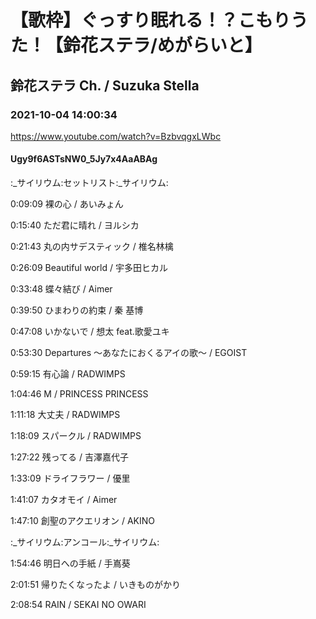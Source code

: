 # 【歌枠】ぐっすり眠れる！？こもりうた！【鈴花ステラ/めがらいと】
## 鈴花ステラ Ch. / Suzuka Stella
### 2021-10-04 14:00:34
https://www.youtube.com/watch?v=BzbvqgxLWbc
#### Ugy9f6ASTsNW0_5Jy7x4AaABAg
:_サイリウム:セットリスト:_サイリウム:

0:09:09 裸の心 / あいみょん

0:15:40 ただ君に晴れ / ヨルシカ

0:21:43 丸の内サデスティック / 椎名林檎

0:26:09 Beautiful world / 宇多田ヒカル

0:33:48 蝶々結び / Aimer

0:39:50 ひまわりの約束 / 秦 基博

0:47:08 いかないで / 想太 feat.歌愛ユキ

0:53:30 Departures ～あなたにおくるアイの歌～ / EGOIST

0:59:15 有心論 / RADWIMPS

1:04:46 M / PRINCESS PRINCESS

1:11:18 大丈夫 / RADWIMPS

1:18:09 スパークル / RADWIMPS

1:27:22 残ってる / 吉澤嘉代子

1:33:09 ドライフラワー / 優里

1:41:07 カタオモイ / Aimer

1:47:10 創聖のアクエリオン / AKINO



:_サイリウム:アンコール:_サイリウム:

1:54:46 明日への手紙 / 手嶌葵

2:01:51 帰りたくなったよ / いきものがかり

2:08:54 RAIN / SEKAI NO OWARI

